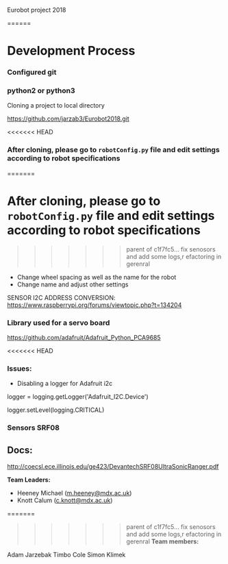 Eurobot project 2018

======

# Development Process

### Configured git
### python2 or python3

Cloning a project to local directory

https://github.com/jarzab3/Eurobot2018.git


<<<<<<< HEAD
### After cloning, please go to `robotConfig.py` file and edit settings according to robot specifications
=======
# After cloning, please go to `robotConfig.py` file and edit settings according to robot specifications
>>>>>>> parent of c1f7fc5... fix senosors and add some logs,r efactoring in gerenral

* Change wheel spacing as well as the name for the robot
* Change name and adjust other settings


SENSOR I2C ADDRESS CONVERSION: https://www.raspberrypi.org/forums/viewtopic.php?t=134204

### Library used for a servo board
https://github.com/adafruit/Adafruit_Python_PCA9685

<<<<<<< HEAD
### Issues:
* Disabling a logger for Adafruit i2c

logger = logging.getLogger('Adafruit_I2C.Device')

logger.setLevel(logging.CRITICAL)

### Sensors SRF08

## Docs:
http://coecsl.ece.illinois.edu/ge423/DevantechSRF08UltraSonicRanger.pdf

__Team Leaders:__
- Heeney Michael (m.heeney@mdx.ac.uk)
- Knott Calum (c.knott@mdx.ac.uk)

=======
>>>>>>> parent of c1f7fc5... fix senosors and add some logs,r efactoring in gerenral
__Team members:__

Adam Jarzebak
Timbo Cole
Simon Klimek


